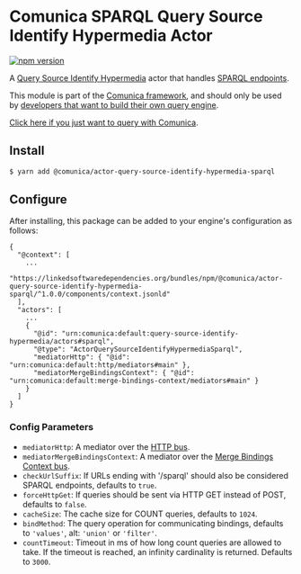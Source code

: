 # Comunica SPARQL Query Source Identify Hypermedia Actor

[![npm version](https://badge.fury.io/js/%40comunica%2Factor-query-source-identify-hypermedia-sparql.svg)](https://www.npmjs.com/package/@comunica/actor-query-source-identify-hypermedia-sparql)

A [Query Source Identify Hypermedia](https://github.com/comunica/comunica/tree/master/packages/bus-query-source-identify-hypermedia) actor that handles [SPARQL endpoints](https://www.w3.org/TR/sparql11-protocol/).

This module is part of the [Comunica framework](https://github.com/comunica/comunica),
and should only be used by [developers that want to build their own query engine](https://comunica.dev/docs/modify/).

[Click here if you just want to query with Comunica](https://comunica.dev/docs/query/).

## Install

```bash
$ yarn add @comunica/actor-query-source-identify-hypermedia-sparql
```

## Configure

After installing, this package can be added to your engine's configuration as follows:
```text
{
  "@context": [
    ...
    "https://linkedsoftwaredependencies.org/bundles/npm/@comunica/actor-query-source-identify-hypermedia-sparql/^1.0.0/components/context.jsonld"  
  ],
  "actors": [
    ...
    {
      "@id": "urn:comunica:default:query-source-identify-hypermedia/actors#sparql",
      "@type": "ActorQuerySourceIdentifyHypermediaSparql",
      "mediatorHttp": { "@id": "urn:comunica:default:http/mediators#main" },
      "mediatorMergeBindingsContext": { "@id": "urn:comunica:default:merge-bindings-context/mediators#main" }
    }
  ]
}
```

### Config Parameters

* `mediatorHttp`: A mediator over the [HTTP bus](https://github.com/comunica/comunica/tree/master/packages/bus-http).
* `mediatorMergeBindingsContext`: A mediator over the [Merge Bindings Context bus](https://github.com/comunica/comunica/tree/master/packages/bus-merge-bindings-context).
* `checkUrlSuffix`: If URLs ending with '/sparql' should also be considered SPARQL endpoints, defaults to `true`.
* `forceHttpGet`: If queries should be sent via HTTP GET instead of POST, defaults to `false`.
* `cacheSize`: The cache size for COUNT queries, defaults to `1024`.
* `bindMethod`: The query operation for communicating bindings, defaults to `'values'`, alt: `'union'` or `'filter'`.
* `countTimeout`: Timeout in ms of how long count queries are allowed to take. If the timeout is reached, an infinity cardinality is returned. Defaults to `3000`.
